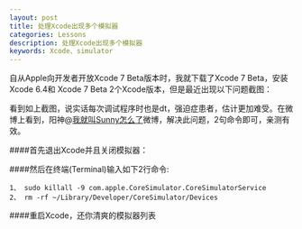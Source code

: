 ```yaml
---
layout: post
title: 处理Xcode出现多个模拟器
categories: Lessons
description: 处理Xcode出现多个模拟器
keywords: Xcode、simulator
---
```




自从Apple向开发者开放Xcode 7 Beta版本时，我就下载了Xcode 7 Beta，安装Xcode 6.4和 Xcode 7 Beta 2个Xcode版本，但是最近出现以下问题截图：

看到如上截图，说实话每次调试程序时也是dt，强迫症患者，估计更加难受。在微博上看到，阳神@[我就叫Sunny怎么了](http://weibo.com/p/1005051364395395/)微博，解决此问题，2句命令即可，亲测有效。

####首先退出Xcode并且关闭模拟器：

####然后在终端(Terminal)输入如下2行命令:

```
1、 sudo killall -9 com.apple.CoreSimulator.CoreSimulatorService
2、 rm -rf ~/Library/Developer/CoreSimulator/Devices
```

####重启Xcode，还你清爽的模拟器列表
